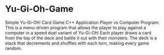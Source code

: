 # Yu-Gi-Oh-Game
Simple Yu-Gi-Oh! Card Game C++ Application Player vs Computer 
Program: This is a menu-driven program that allows the player to play against a computer in a speed duel variant of Yu-Gi-Oh! 
Each player draws a card from the top of the deck and battle it out with their monsters. The deck is a stack that decrements 
and shuffles with each turn, making every game random.
